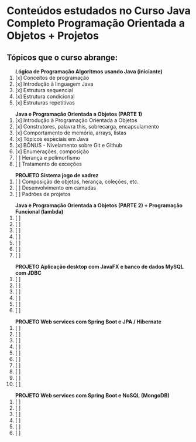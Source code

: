 <b><h1>Conteúdos estudados no Curso Java Completo Programação Orientada a Objetos + Projetos</h1></b>

<h2>Tópicos que o curso abrange:</h2>

<ol>
  <b>Lógica de Programação Algoritmos usando Java (iniciante)</b>
  <li>[x] Conceitos de programação</li>
  <li>[x] Introdução à linguagem Java</li>
  <li>[x] Estrutura sequencial</li>
  <li>[x] Estrutura condicional</li>
  <li>[x] Estruturas repetitivas</li>
</ol>

<ol>
  <b>Java e Programação Orientada a Objetos (PARTE 1)</b>
  <li>[x] Introdução à Programação Orientada a Objetos</li>
  <li>[x] Construtores, palavra this, sobrecarga, encapsulamento</li>
  <li>[x] Comportamento de memória, arrays, listas</li>
  <li>[x] Tópicos especiais em Java</li>
  <li>[x] BÔNUS - Nivelamento sobre Git e Github</li>
  <li>[x] Enumerações, composição</li>
  <li>[ ] Herança e polimorfismo</li>
  <li>[ ] Tratamento de exceções</li>
</ol>

<ol>
  <b>PROJETO Sistema jogo de xadrez</b>
  <li>[ ] Composição de objetos, herança, coleções, etc.</li>
  <li>[ ] Desenvolvimento em camadas</li>
  <li>[ ] Padrões de projetos</li>
</ol>

<ol>
  <b>Java e Programação Orientada a Objetos (PARTE 2) + Programação Funcional (lambda)</b>
  <li>[ ] </li>
  <li>[ ] </li>
  <li>[ ] </li>
  <li>[ ] </li>
  <li>[ ] </li>
  <li>[ ] </li>
  <li>[ ] </li>
</ol>


<ol>
  <b>PROJETO Aplicação desktop com JavaFX e banco de dados MySQL com JDBC</b>
  <li>[ ] </li>
  <li>[ ] </li>
  <li>[ ] </li>
  <li>[ ] </li>
  <li>[ ] </li>
  <li>[ ] </li>
</ol>

<ol>
  <b>PROJETO Web services com Spring Boot e JPA / Hibernate</b>
  <li>[ ] </li>
  <li>[ ] </li>
  <li>[ ] </li>
  <li>[ ] </li>
  <li>[ ] </li>
  <li>[ ] </li>
  <li>[ ] </li>
  <li>[ ] </li>
  <li>[ ] </li>
  <li>[ ] </li>
</ol>

<ol>
  <b>PROJETO Web services com Spring Boot e NoSQL (MongoDB)</b>
  <li>[ ] </li>
  <li>[ ] </li>
  <li>[ ] </li>
  <li>[ ] </li>
  <li>[ ] </li>
  <li>[ ] </li>
</ol>
